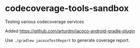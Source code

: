 # codecoverage-tools-sandbox
Testing various codecoverage services

Added https://github.com/arturdm/jacoco-android-gradle-plugin

Use `./gradlew jacocoTestReport` to generate coverage report.
